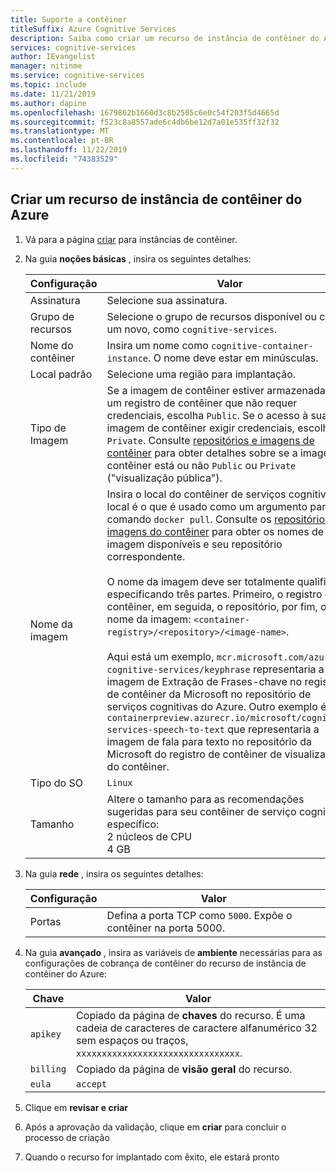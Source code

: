 ```yaml
---
title: Suporte a contêiner
titleSuffix: Azure Cognitive Services
description: Saiba como criar um recurso de instância de contêiner do Azure.
services: cognitive-services
author: IEvangelist
manager: nitinme
ms.service: cognitive-services
ms.topic: include
ms.date: 11/21/2019
ms.author: dapine
ms.openlocfilehash: 1679862b1660d3c8b2505c6e0c54f203f5d4665d
ms.sourcegitcommit: f523c8a8557ade6c4db6be12d7a01e535ff32f32
ms.translationtype: MT
ms.contentlocale: pt-BR
ms.lasthandoff: 11/22/2019
ms.locfileid: "74383529"
---
```

## <a name="create-an-azure-container-instance-resource"></a>Criar um recurso de instância de contêiner do Azure

1. Vá para a página [criar](https://ms.portal.azure.com/#create/Microsoft.ContainerInstances) para instâncias de contêiner.

2. Na guia **noções básicas** , insira os seguintes detalhes:

    |Configuração|Valor|
    |--|--|
    |Assinatura|Selecione sua assinatura.|
    |Grupo de recursos|Selecione o grupo de recursos disponível ou crie um novo, como `cognitive-services`.|
    |Nome do contêiner|Insira um nome como `cognitive-container-instance`. O nome deve estar em minúsculas.|
    |Local padrão|Selecione uma região para implantação.|
    |Tipo de Imagem|Se a imagem de contêiner estiver armazenada em um registro de contêiner que não requer credenciais, escolha `Public`. Se o acesso à sua imagem de contêiner exigir credenciais, escolha `Private`. Consulte [repositórios e imagens de contêiner](../../cognitive-services-container-support.md#container-repositories-and-images) para obter detalhes sobre se a imagem de contêiner está ou não `Public` ou `Private` ("visualização pública"). |
    |Nome da imagem|Insira o local do contêiner de serviços cognitivas. O local é o que é usado como um argumento para o comando `docker pull`. Consulte os [repositórios e as imagens do contêiner](../../cognitive-services-container-support.md#container-repositories-and-images) para obter os nomes de imagem disponíveis e seu repositório correspondente.<br><br>O nome da imagem deve ser totalmente qualificado, especificando três partes. Primeiro, o registro de contêiner, em seguida, o repositório, por fim, o nome da imagem: `<container-registry>/<repository>/<image-name>`.<br><br>Aqui está um exemplo, `mcr.microsoft.com/azure-cognitive-services/keyphrase` representaria a imagem de Extração de Frases-chave no registro de contêiner da Microsoft no repositório de serviços cognitivas do Azure. Outro exemplo é, `containerpreview.azurecr.io/microsoft/cognitive-services-speech-to-text` que representaria a imagem de fala para texto no repositório da Microsoft do registro de contêiner de visualização do contêiner. |
    |Tipo do SO|`Linux`|
    |Tamanho|Altere o tamanho para as recomendações sugeridas para seu contêiner de serviço cognitiva específico:<br>2 núcleos de CPU<br>4 GB

3. Na guia **rede** , insira os seguintes detalhes:

    |Configuração|Valor|
    |--|--|
    |Portas|Defina a porta TCP como `5000`. Expõe o contêiner na porta 5000.|

4. Na guia **avançado** , insira as variáveis de **ambiente** necessárias para as configurações de cobrança de contêiner do recurso de instância de contêiner do Azure:

    | Chave | Valor |
    |--|--|
    |`apikey`|Copiado da página de **chaves** do recurso. É uma cadeia de caracteres de caractere alfanumérico 32 sem espaços ou traços, `xxxxxxxxxxxxxxxxxxxxxxxxxxxxxxxx`.|
    |`billing`|Copiado da página de **visão geral** do recurso.|
    |`eula`|`accept`|

1. Clique em **revisar e criar**
1. Após a aprovação da validação, clique em **criar** para concluir o processo de criação
1. Quando o recurso for implantado com êxito, ele estará pronto